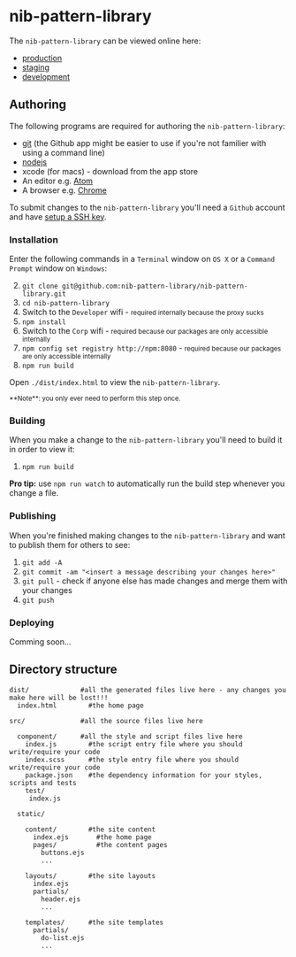 # nib-pattern-library

The `nib-pattern-library` can be viewed online here:

- [production](http://production.nib-pattern-library.divshot.io)
- [staging](http://staging.nib-pattern-library.divshot.io)
- [development](http://development.nib-pattern-library.divshot.io)

## Authoring

The following programs are required for authoring the `nib-pattern-library`:

- [git](https://git-scm.com/downloads) (the Github app might be easier to use if you're not familier with using a command line)
- [nodejs](https://nodejs.org/en/download/)
- xcode (for macs) - download from the app store
- An editor e.g. [Atom](https://atom.io/)
- A browser e.g. [Chrome](http://www.google.com/chrome/)

To submit changes to the `nib-pattern-library` you'll need a `Github` account and have [setup a SSH key](https://help.github.com/articles/generating-ssh-keys/).

### Installation

Enter the following commands in a `Terminal` window on `OS X` or a `Command Prompt` window on `Windows`:

2. `git clone git@github.com:nib-pattern-library/nib-pattern-library.git`
3. `cd nib-pattern-library`
99. Switch to the `Developer` wifi - <small>required internally because the proxy sucks</small>
4. `npm install`
99. Switch to the `Corp` wifi - <small>required because our packages are only accessible internally</small>
99. `npm config set registry http://npm:8080` - <small>required because our packages are only accessible internally</small>
5. `npm run build`

Open `./dist/index.html` to view the `nib-pattern-library`.

<small>
**Note**: you only ever need to perform this step once.
</small>

### Building

When you make a change to the `nib-pattern-library` you'll need to build it in order to view it:

1. `npm run build`

**Pro tip:** use `npm run watch` to automatically run the build step whenever you change a file.

### Publishing

When you're finished making changes to the `nib-pattern-library` and want to publish them for others to see:

1. `git add -A`
2. `git commit -am "<insert a message describing your changes here>"`
3. `git pull` - check if anyone else has made changes and merge them with your changes
4. `git push`

### Deploying

Comming soon...

## Directory structure

    dist/             #all the generated files live here - any changes you make here will be lost!!!
      index.html        #the home page

    src/              #all the source files live here

      component/      #all the style and script files live here
        index.js        #the script entry file where you should write/require your code
        index.scss      #the style entry file where you should write/require your code
        package.json    #the dependency information for your styles, scripts and tests
        test/
         index.js  

      static/

        content/        #the site content
          index.ejs       #the home page
          pages/          #the content pages
            buttons.ejs
            ...

        layouts/        #the site layouts
          index.ejs
          partials/
            header.ejs
            ...

        templates/      #the site templates
          partials/
            do-list.ejs
            ...
